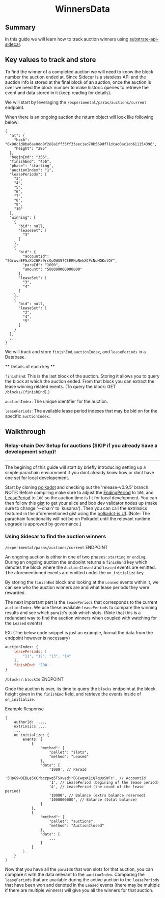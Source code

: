 <h1 style="text-align: center">WinnersData</h1>

## Summary

In this guide we will learn how to track auction winners using [substrate-api-sidecar](https://github.com/paritytech/substrate-api-sidecar).


## Key values to track and store

To find the winner of a completed auction we will need to know the block number the auction ended at. Since Sidecar is a stateless API and the auction info is stored at the final block of an auction, once the auction is over we need the block number to make historic queries to retrieve the event and data stored in it (keep reading for details).

We will start by leveraging the `/experimental/paras/auctions/current` endpoint. 

When there is an ongoing auction the return object will look like following below:

```
{
  "at": {
    "hash": "0x88c1d8ba6ae0dd8f288a1ff35ff33eec1ad78b569df71dcac0ac1ab611154396",
    "height": "285"
  },
  "beginEnd": "356",
  "finishEnd": "456",
  "phase": "starting",
  "auctionIndex": "1",
  "leasePeriods": [
    "3",
    "4",
    "5",
    "6",
    "7",
    "8",
    "9",
    "10"
  ],
  "winning": [
    {
      "bid": null,
      "leaseSet": [
        "3"
      ]
    },
    {
      "bid": {
        "accountId": "5GrwvaEF5zXb26Fz9rcQpDWS57CtERHpNehXCPcNoHGKutQY",
        "paraId": "1000",
        "amount": "500000000000000"
      },
      "leaseSet": [
        "3",
        "4"
      ]
    },
    {
      "bid": null,
      "leaseSet": [
        "3",
        "4",
        "5"
      ]
    }
  ],
  ...
}
```

We will track and store `finishEnd`,`auctionIndex`, and `leasePeriods` in a Database. 

** Details of each key **

`finishEnd`: This is the last block of the auction. Storing it allows you to query the block at which the auction ended. From that block you can extract the lease winning related events. (To query the block: GET `/blocks/{finishEnd}`.)

`auctionIndex`: The unique identifier for the auction. 

`leasePeriods`: The available lease period indexes that may be bid on for the specific `auctionIndex`. 


## Walkthrough

### Relay-chain Dev Setup for auctions (SKIP if you already have a development setup)!
-------------

The begining of this guide will start by briefly introducing setting up a simple parachain enviornment if you dont already know how or dont have one set for local developement. 

Start by cloning [polkadot](https://github.com/paritytech/polkadot) and checking out the 'release-v0.9.5' branch. NOTE: Before compiling make sure to adjust the [EndingPeriod](https://github.com/paritytech/polkadot/blob/master/runtime/kusama/src/lib.rs#L1158) to `100`, and [LeasePeriod](https://github.com/paritytech/polkadot/blob/master/runtime/kusama/src/lib.rs#L1123) to `100` so the auction time is fit for local development. You can then follow this [gist](https://gist.github.com/emostov/a58f887fce6af8a9b4aa2421114836c5) to get your alice and bob dev validator nodes up (make sure to change '--chain' to 'kusama'). Then you can call the extrinsics featured in the aforementioned gist using the [polkadot-js UI](https://polkadot.js.org/apps/#/extrinsics). (Note: The parachain functionality will not be on Polkadot until the relevant runtime upgrade is approved by governance.)

### Using Sidecar to find the auction winners

`/experimental/paras/auctions/current` ENDPOINT

An ongoing auction is either in one of two phases: `starting` or `ending`. During an ongoing auction the endpoint returns a `finishEnd` key which denotes the block where the `AuctionClosed` and `Leased` events are emitted. The aforementioned events are emitted under the `on_initialize` key. 

By storing the `finishEnd` block and looking at the `Leased` events within it, we can see who the auction winners are and what lease periods they were rewarded.

The next important part is the `leasePeriods` that corresponds to the current `auctionIndex`. We use these available `leasePeriods` to compare the winning results and see which `paraId`'s took which slots. (Note that this is a redundant way to find the auction winners when coupled with watching for the `Leased` events)

EX: (The below code snippet is just an example, format the data from the endpoint however is necessary)
```javascript
auctionIndex: {
    leasePeriods: [
        "11", "12", "13", "14"
    ],
    finishEnd: '200'
}
```

`/blocks/:blockId` ENDPOINT

Once the auction is over, its time to query the `blocks` endpoint at the block height given in the `finishEnd` field, and retrieve the events inside of `on_initialize`.

Example Response
```
{
    authorId: ....,
    extrinsics:....
    ...
    on_initialize: {
        events: [
            {
                "method": {
                    "pallet": "slots",
                    "method": "Leased"
                },
                "data": [
                    '1000', // ParaId
                    '5HpG9w8EBLe5XCrbczpwq5TSXvedjrBGCwqxK1iQ7qUsSWFc', // AccountId
                    '1', // LeasePeriod (begining of the lease period)
                    '4', // LeasePeriod (the count of the lease period)
                    '10000', // Balance (extra balance reserved)
                    '1000000000', // Balance (total balance) 
                ]
            },
            {
                "method": {
                    "pallet": "auctions",
                    "method": "AuctionClosed"
                },
                "data": [
                    ...
                ]
            }
        ]
    }
}
```

Now that you have all the `paraId`s that won slots for that auction, you can compare it with the data relevant to the `auctionIndex`. Comparing the `leasePeriod`s that are available during the active auction to the `leasePeriod`s that have been won and denoted in the `Leased` events (there may be multiple if there are multiple winners) will give you all the winners for that auction. 
